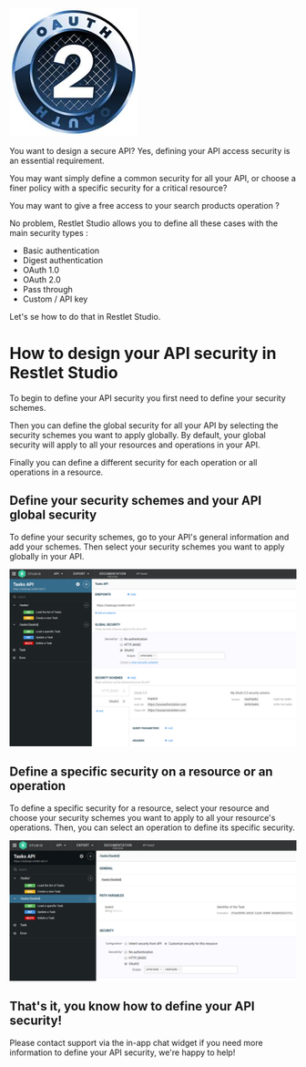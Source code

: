 ![OAuth 2.0 logo](images/oauth2.png "OAuth 2.0 logo")

You want to design a secure API? Yes, defining your API access security is an essential requirement.

You may want simply define a common security for all your API, or choose a finer policy with a specific security 
for a critical resource? 

You may want to give a free access to your search products operation ?

No problem, Restlet Studio allows you to define all these cases with the main security types :

- Basic authentication
- Digest authentication
- OAuth 1.0
- OAuth 2.0
- Pass through
- Custom / API key

Let's se how to do that in Restlet Studio.

# How to design your API security in Restlet Studio

To begin to define your API security you first need to define your security schemes.

Then you can define the global security for all your API by selecting the security schemes you want to apply 
globally. By default, your global security will apply to all your resources and operations in your API.

Finally you can define a different security for each operation or all operations in a resource.

## Define your security schemes and your API global security

To define your security schemes, go to your API's general information and add your schemes.
Then select your security schemes you want to apply globally in your API.

![Global security panel](images/global-security.png "Global security panel")


## Define a specific security on a resource or an operation

To define a specific security for a resource, select your resource and choose your security schemes you
 want to apply to all your resource's operations. Then, you can select an operation to define its specific security.
  
![Resource security panel](images/resource-security.png "Resource security panel")

## That's it, you know how to define your API security!
Please contact support via the in-app chat widget if you need more information to define your API security, we're happy
 to help!